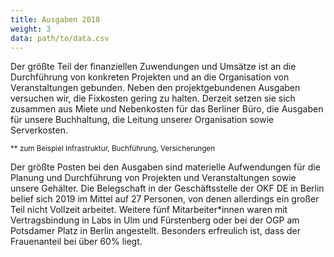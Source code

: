 ```yaml
---
title: Ausgaben 2018
weight: 3
data: path/to/data.csv
---
```


Der größte Teil der finanziellen Zuwendungen und Umsätze ist an die Durchführung von konkreten Projekten und an die Organisation von Veranstaltungen gebunden. Neben den projektgebundenen Ausgaben versuchen wir, die Fixkosten gering zu halten. Derzeit setzen sie sich zusammen aus Miete und Nebenkosten für das Berliner Büro, die Ausgaben für unsere Buchhaltung, die Leitung unserer Organisation sowie Serverkosten.

<div class="ausgaben"></div>
<small>** zum Beispiel Infrastruktur, Buchführung, Versicherungen</small>

Der größte Posten bei den Ausgaben sind materielle Aufwendungen für die Planung und Durchführung von Projekten und Veranstaltungen sowie unsere Gehälter. Die Belegschaft in der Geschäftsstelle der OKF DE in Berlin belief sich 2019 im Mittel auf 27 Personen, von denen allerdings ein großer Teil nicht Vollzeit arbeitet. Weitere fünf Mitarbeiter\*innen waren mit Vertragsbindung in Labs in Ulm und Fürstenberg oder bei der OGP am Potsdamer Platz in Berlin angestellt. Besonders erfreulich ist, dass der Frauenanteil bei über 60% liegt.
